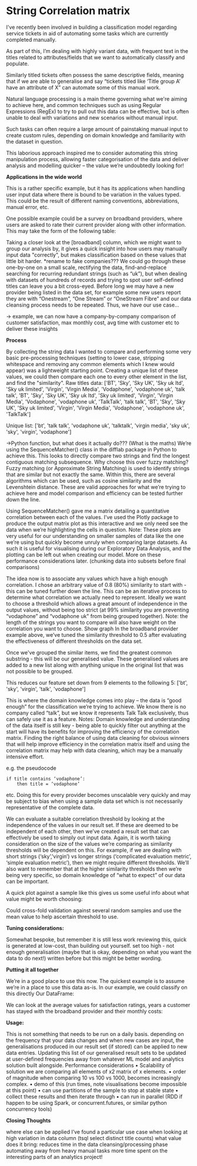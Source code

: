 # String Correlation matrix

I've recently been involved in building a classification model regarding service tickets in aid of automating some tasks which are currently completed manually.

As part of this, I’m dealing with highly variant data, with frequent text in the titles related to attributes/fields that we want to automatically classify and populate.

Similarly titled tickets often possess the same descriptive fields, meaning that if we are able to generalise and say “tickets titled like ‘Title group A’ have an attribute of X” can automate some of this manual work.

Natural language processing is a main theme governing what we're aiming to achieve here, and common techniques such as using Regular Expressions (RegEx) to try to pull out this data can be effective, but is often unable to deal with variations and new scenarios without manual input.

Such tasks can often require a large amount of painstaking manual input to create custom rules, depending on domain knowledge and familiarity with the dataset in question.

This laborious approach inspired me to consider automating this string manipulation process, allowing faster categorisation of the data and deliver analysis and modelling quicker – the value we’re undoubtedly looking for!

__Applications in the wide world__

This is a rather specific example, but it has its applications when handling user input data where there is bound to be variation in the values typed. This could be the result of different naming conventions, abbreviations, manual error, etc.

One possible example could be a survey on broadband providers, where users are asked to rate their current provider along with other information. This may take the form of the following table:

[table1]: https://github.com/MattPCollins/Classification/blob/main/images/table1.png "Example DataFrame"


Taking a closer look at the [broadband] column, which we might want to group our analysis by, it gives a quick insight into how users may manually input data "correctly", but makes classification based on these values that little bit harder.
*rename to fake companies???
We could go through these one-by-one on a small scale, rectifying the data, find-and-replace searching for recurring redundant strings (such as “uk”), but when dealing with datasets of hundreds of records and trying to spot user self-defined titles can leave you a bit cross-eyed. Before long we may have a new provider being listed in the data set, for example some new users report they are with “Onestream”, “One Stream” or “OneStream Fibre” and our data cleansing process needs to be repeated.
Thus, we have our use case…

-> example, we can now have a company-by-company comparison of customer satisfaction, max monthly cost, avg time with customer etc to deliver these insights


__Process__

By collecting the string data I wanted to compare and performing some very basic pre-processing techniques (setting to lower case, stripping whitespace and removing any common elements which I knew would appear) was a lightweight starting point.
Creating a unique list of these values, we could then compare each one to every other element in the list, and find the "similarity".
Raw titles data:
['BT', 'Sky', 'Sky UK', 'Sky uk ltd', 'Sky uk limited', 'Virgin', 'Virgin Media', 'Vodaphone', 'vodaphone uk', 'talk talk', 'BT', 'Sky', 'Sky UK', 'Sky uk ltd', 'Sky uk limited', 'Virgin', 'Virgin Media', 'Vodaphone', 'vodaphone uk', 'TalkTalk', 'talk talk', 'BT', 'Sky', 'Sky UK', 'Sky uk limited', 'Virgin', 'Virgin Media', 'Vodaphone', 'vodaphone uk', 'TalkTalk']

Unique list:
['bt', 'talk talk', 'vodaphone uk', 'talktalk', 'virgin media', 'sky uk', 'sky', 'virgin', 'vodaphone']

->Python function, but what does it actually do??? (What is the maths)
We’re using the SequenceMatcher() class in the difflab package in Python to achieve this. This looks to directly compare two strings and find the longest contiguous matching subsequence.
Why choose this over fuzzy matching?
Fuzzy matching (or Approximate String Matching) is used to identify strings that are similar but not exactly the same. Within this, there are several algorithms which can be used, such as cosine similarity and the Levenshtein distance. These are valid approaches for what we’re trying to achieve here and model comparison and efficiency can be tested further down the line.

Using SequenceMatcher() gave me a matrix detailing a quantitative correlation between each of the values. I’ve used the Plotly package to produce the output matrix plot as this interactive and we only need see the data when we’re highlighting the cells in question. 
Note: These plots are very useful for our understanding on smaller samples of data like the one we’re using but quickly become unruly when comparing large datasets. As such it is useful for visualising during our Exploratory Data Analysis, and the plotting can be left out when creating our model. More on these performance considerations later. (chunking data into subsets before final comparisons)


The idea now is to associate any values which have a high enough correlation. I chose an arbitrary value of 0.8 (80%) similarity to start with - this can be tuned further down the line.
This can be an iterative process to determine what correlation we actually need to represent. Ideally we want to choose a threshold which allows a great amount of independence in the output values, without being too strict (at 99% similarity you are preventing “vodaphone” and “vodaphone uk" from being grouped together).
Note: the length of the strings you want to compare will also have weight on the correlation you want to choose. 
Show graph
In the broadband provider example above, we’ve tuned the similarity threshold to 0.5 after evaluating the effectiveness of different thresholds on the data set.

Once we've grouped the similar items, we find the greatest common substring - this will be our generalised value. These generalised values are added to a new list along with anything unique in the original list that was not possible to be grouped.

This reduces our feature set down from 9 elements to the following 5:
['bt', 'sky', 'virgin', 'talk', 'vodaphone']

This is where the domain knowledge comes into play – the data is “good enough” for the classification we’re trying to achieve. We know there is no company called “talk”, but we know it represents Talk Talk exclusively, thus can safely use it as a feature.
Notes:
Domain knowledge and understanding of the data itself is still key - being able to quickly filter out anything at the start will have its benefits for improving the efficiency of the correlation matrix. Finding the right balance of using data cleaning for obvious winners that will help improve efficiency in the correlation matrix itself and using the correlation matrix may help with data cleaning, which may be a manually intensive effort.

e.g. the pseudocode


    if title contains ‘vodaphone’:
	    then title = ‘vodaphone’ 
etc.
Doing this for every provider becomes unscalable very quickly and may be subject to bias when using a sample data set which is not necessarily representative of the complete data.

We can evaluate a suitable correlation threshold by looking at the independence of the values in our result set. If these are deemed to be independent of each other, then we’ve created a result set that can effectively be used to simply out input data. 
Again, it is worth taking consideration on the size of the values we’re comparing as similarity thresholds will be dependent on this.
For example, if we are dealing with short strings (‘sky’,’virgin’) vs longer strings (‘complicated evaluation metric’, ‘simple evaluation metric’), then we might require different thresholds.
We’ll also want to remember that at the higher similarity thresholds then we’re being very specific, so domain knowledge of “what to expect” of our data can be important.

A quick plot against a sample like this gives us some useful info about what value might be worth choosing:



Could cross-fold validation against several random samples and use the mean value to help ascertain threshold to use.


__Tuning considerations:__

Somewhat bespoke, but remember it is still less work reviewing this, quick is generated at low-cost, than building out yourself.
set too high - not enough generalisation (maybe that is okay, depending on what you want the data to do next!) written before but this might be better wording.


__Putting it all together__

We’re in a good place to use this now.
The quickest example is to assume we’re in a place to use this data as-is. In our example, we could classify on this directly
Our DataFrame:

We can look at the average values for satisfaction ratings, years a customer has stayed with the broadband provider and their monthly costs:


__Usage:__

This is not something that needs to be run on a daily basis.
depending on the frequency that your data changes and when new cases are input, the generalisations produced in our result set (if stored) can be applied to new data entries. Updating this list of our generalised result sets to be updated at user-defined frequencies away from whatever ML model and analytics solution built alongside.
Performance considerations
	•	Scalability of solution we are comparing all elements of x2 matrix of x elements.
	•	order of magnitude when comparing 10 vs 100 vs 1000, becomes increasingly complex.
	•	demo of this (run times, note visualisations become impossible at this point)
	•	can use partitions of the sample to stop at stable state
	•	collect these results and then iterate through
	•	can run in parallel (RDD if happen to be using Spark, or concurrent.futures, or similar python concurrency tools)

__Closing Thoughts__

where else can be applied
I’ve found a particular use case when looking at high variation in data column
(tsql select distinct title counts)
what value does it bring:
    reduces time in the data cleansing/processing phase
    automating away from heavy manual tasks
    more time spent on the interesting parts of an analytics project!
